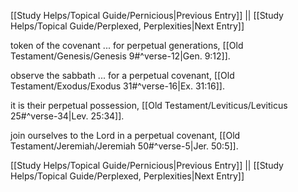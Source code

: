 [[Study Helps/Topical Guide/Pernicious|Previous Entry]]  ||  [[Study Helps/Topical Guide/Perplexed, Perplexities|Next Entry]]

 token of the covenant ... for perpetual generations, [[Old Testament/Genesis/Genesis 9#^verse-12|Gen. 9:12]].

 observe the sabbath ... for a perpetual covenant, [[Old Testament/Exodus/Exodus 31#^verse-16|Ex. 31:16]].

 it is their perpetual possession, [[Old Testament/Leviticus/Leviticus 25#^verse-34|Lev. 25:34]].

 join ourselves to the Lord in a perpetual covenant, [[Old Testament/Jeremiah/Jeremiah 50#^verse-5|Jer. 50:5]].

[[Study Helps/Topical Guide/Pernicious|Previous Entry]]  ||  [[Study Helps/Topical Guide/Perplexed, Perplexities|Next Entry]]